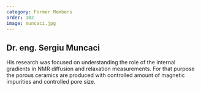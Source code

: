 ```yaml
---
category: Former Members
order: 102
image: muncaci.jpg
---
```

Dr. eng. Sergiu Muncaci
---
His research was focused on understanding the role of the internal gradients in NMR diffusion and relaxation measurements. For that purpose the porous ceramics are produced with controlled amount of magnetic impurities and controlled pore size.
